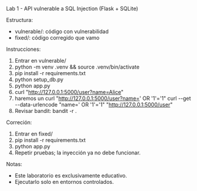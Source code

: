 Lab 1 - API vulnerable a SQL Injection (Flask + SQLite)

Estructura:
- vulnerable/: código con vulnerabilidad
- fixed/: código corregido que vamo

Instrucciones:
1. Entrar en vulnerable/
2. python -m venv .venv && source .venv/bin/activate
3. pip install -r requirements.txt
4. python setup_db.py
5. python app.py
6. curl "http://127.0.0.1:5000/user?name=Alice"
7. haremos un curl "http://127.0.0.1:5000/user?name=' OR '1'='1" 
    curl --get --data-urlencode "name=' OR '1'='1" "http://127.0.0.1:5000/user"
8. Revisar bandit: bandit -r .

Correción:
1. Entrar en fixed/
2. pip install -r requirements.txt
3. python app.py
4. Repetir pruebas; la inyección ya no debe funcionar.

Notas:
- Este laboratorio es exclusivamente educativo.
- Ejecutarlo solo en entornos controlados.
